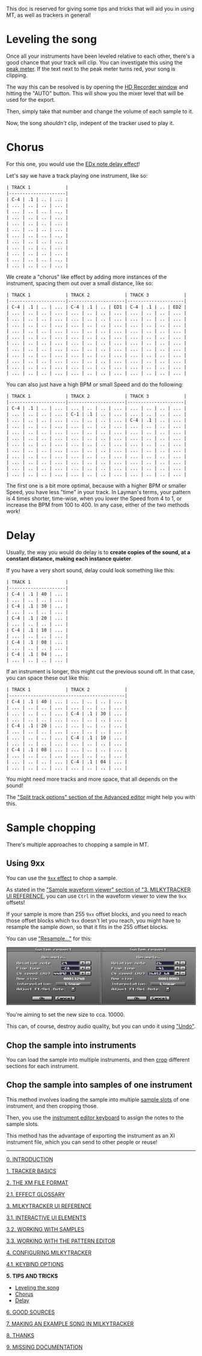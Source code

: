 This doc is reserved for giving some tips and tricks that will aid you in using MT, as well as trackers in general!

# Leveling the song

Once all your instruments have been leveled relative to each other,
there's a good chance that your track will clip. You can investigate
this using the [peak meter](./ui.md#song-title-length-and-peak-window--common-mt-options-toggle-window).
If the text next to the peak meter turns red, your song is clipping.

<!-- TODO: Peak meter should have it's own header, covered in another TODO -->

The way this can be resolved is by opening the [HD Recorder window](./ui.md#hd-recorder-window)
and hitting the "AUTO" button. This will show you the mixer level that will
be used for the export.

Then, simply take that number and change the volume of each sample to it.

Now, the song *shouldn't* clip, indepent of the tracker used to play it.

# Chorus

For this one, you would use the [EDx note delay effect]()!

Let's say we have a track playing one instrument, like so:

```
| TRACK 1             |
|---------------------|
| C-4 | .1 | .. | ... |
| ... | .. | .. | ... |
| ... | .. | .. | ... |
| ... | .. | .. | ... |
| ... | .. | .. | ... |
| ... | .. | .. | ... |
| ... | .. | .. | ... |
| ... | .. | .. | ... |
| ... | .. | .. | ... |
| ... | .. | .. | ... |
| ... | .. | .. | ... |
| ... | .. | .. | ... |
```

We create a "chorus" like effect by adding more instances of the instrument, spacing them out over a small distance, like so:

```
| TRACK 1             | TRACK 2             | TRACK 3             |
|---------------------|---------------------|---------------------|
| C-4 | .1 | .. | ... | C-4 | .1 | .. | ED1 | C-4 | .1 | .. | ED2 |
| ... | .. | .. | ... | ... | .. | .. | ... | ... | .. | .. | ... |
| ... | .. | .. | ... | ... | .. | .. | ... | ... | .. | .. | ... |
| ... | .. | .. | ... | ... | .. | .. | ... | ... | .. | .. | ... |
| ... | .. | .. | ... | ... | .. | .. | ... | ... | .. | .. | ... |
| ... | .. | .. | ... | ... | .. | .. | ... | ... | .. | .. | ... |
| ... | .. | .. | ... | ... | .. | .. | ... | ... | .. | .. | ... |
| ... | .. | .. | ... | ... | .. | .. | ... | ... | .. | .. | ... |
| ... | .. | .. | ... | ... | .. | .. | ... | ... | .. | .. | ... |
| ... | .. | .. | ... | ... | .. | .. | ... | ... | .. | .. | ... |
| ... | .. | .. | ... | ... | .. | .. | ... | ... | .. | .. | ... |
| ... | .. | .. | ... | ... | .. | .. | ... | ... | .. | .. | ... |
```

You can also just have a high BPM or small Speed and do the following:

```
| TRACK 1             | TRACK 2             | TRACK 3             |
|---------------------|---------------------|---------------------|
| C-4 | .1 | .. | ... | ... | .. | .. | ... | ... | .. | .. | ... |
| ... | .. | .. | ... | C-1 | .1 | .. | ... | ... | .. | .. | ... |
| ... | .. | .. | ... | ... | .. | .. | ... | C-4 | .1 | .. | ... |
| ... | .. | .. | ... | ... | .. | .. | ... | ... | .. | .. | ... |
| ... | .. | .. | ... | ... | .. | .. | ... | ... | .. | .. | ... |
| ... | .. | .. | ... | ... | .. | .. | ... | ... | .. | .. | ... |
| ... | .. | .. | ... | ... | .. | .. | ... | ... | .. | .. | ... |
| ... | .. | .. | ... | ... | .. | .. | ... | ... | .. | .. | ... |
| ... | .. | .. | ... | ... | .. | .. | ... | ... | .. | .. | ... |
| ... | .. | .. | ... | ... | .. | .. | ... | ... | .. | .. | ... |
| ... | .. | .. | ... | ... | .. | .. | ... | ... | .. | .. | ... |
| ... | .. | .. | ... | ... | .. | .. | ... | ... | .. | .. | ... |
```

The first one is a bit more optimal, because with a higher BPM or smaller Speed, you have less "time" in your track.
In Layman's terms, your pattern is 4 times shorter, time-wise, when you lower the Speed from 4 to 1, or increase the BPM from 100 to 400.
In any case, either of the two methods work!

# Delay

Usually, the way you would do delay is to
**create copies of the sound, at a constant distance, making each instance quieter**.

If you have a very short sound, delay could look something like this:

<!-- Do the TRACK 1, 2, ... for each of these! -->

```
| TRACK 1             |
|---------------------|
| C-4 | .1 | 40 | ... |
| ... | .. | .. | ... |
| C-4 | .1 | 30 | ... |
| ... | .. | .. | ... |
| C-4 | .1 | 20 | ... |
| ... | .. | .. | ... |
| C-4 | .1 | 10 | ... |
| ... | .. | .. | ... |
| C-4 | .1 | 08 | ... |
| ... | .. | .. | ... |
| C-4 | .1 | 04 | ... |
| ... | .. | .. | ... |
```

If an instrument is longer, this might cut the previous sound off.
In that case, you can space these out like this:

```
| TRACK 1             | TRACK 2             |
|-------------------------------------------|
| C-4 | .1 | 40 | ... | ... | .. | .. | ... |
| ... | .. | .. | ... | ... | .. | .. | ... |
| ... | .. | .. | ... | C-4 | .1 | 30 | ... |
| ... | .. | .. | ... | ... | .. | .. | ... |
| C-4 | .1 | 20 | ... | ... | .. | .. | ... |
| ... | .. | .. | ... | ... | .. | .. | ... |
| ... | .. | .. | ... | C-4 | .1 | 10 | ... |
| ... | .. | .. | ... | ... | .. | .. | ... |
| C-4 | .1 | 08 | ... | ... | .. | .. | ... |
| ... | .. | .. | ... | ... | .. | .. | ... |
| ... | .. | .. | ... | C-4 | .1 | 04 | ... |
| ... | .. | .. | ... | ... | .. | .. | ... |
```

You might need more tracks and more space, that all depends on the sound!

<!-- TODO: Maybe these should be headers, and not listitems? -->
The ["Split track options" section of the Advanced editor](./ui.md#advanced-editor) might help you with this.

# Sample chopping

There's multiple approaches to chopping a sample in MT.

## Using 9xx

You can use the [`9xx` effect](./fx.md#9xx-sample-offset) to chop a sample.

As stated in the
["Sample waveform viewer" section of "3. MILKYTRACKER UI REFERENCE](./ui.md#sample-waveform-viewer),
you can use `Ctrl` in the waveform viewer to view the `9xx` offsets!

If your sample is more than 255 `9xx` offset blocks, and you need to reach those offset blocks
which `9xx` doesn't let you reach, you might have to resample the sample down, so that it
fits in the 255 offset blocks.

You can use ["Resample..."](./samples.md#resample) for this:

![resampleTo10000.png](../img/resampleTo10000.png)

You're aiming to set the new size to cca. 10000.

This can, of course, destroy audio quality, but you can undo it using ["Undo"](./samples.md#undoredo).

## Chop the sample into instruments

You can load the sample into multiple instruments, and then [crop](./ui.md#crop-button) different
sections for each instrument.

## Chop the sample into samples of one instrument

This method involves loading the sample into multiple [sample slots](./ui.md#sample-menu) of one
instrument, and then cropping those.

Then, you use the [instrument editor keyboard](./ui.md#keyboard) to assign the notes to the sample
slots.

This method has the advantage of exporting the instrument as an XI instrument file, which you can
send to other people or reuse!

---

[0. INTRODUCTION](./intro.md)

[1. TRACKER BASICS](./basics.md)

[2. THE XM FILE FORMAT](./xm.md)

[2.1. EFFECT GLOSSARY](./fx.md)

[3. MILKYTRACKER UI REFERENCE](./ui.md)

[3.1. INTERACTIVE UI ELEMENTS](./elems.md)

[3.2. WORKING WITH SAMPLES](./samples.md)

[3.3. WORKING WITH THE PATTERN EDITOR](./playlist.md)

[4. CONFIGURING MILKYTRACKER](./config.md)

[4.1. KEYBIND OPTIONS](./keybind.md)

**5. TIPS AND TRICKS**
- [Leveling the song](#leveling-the-song)
- [Chorus](#chorus)
- [Delay](#delay)

[6. GOOD SOURCES](./sources.md)

[7. MAKING AN EXAMPLE SONG IN MILKYTRACKER](./song.md)

[8. THANKS](./thanks.md)

[9. MISSING DOCUMENTATION](./missing.md)
